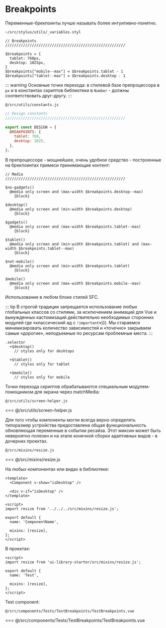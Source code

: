 # Breakpoints

Переменные-брекпоинты лучше называть более интуитивно-понятно.

<code class="nowrap">~/src/stylus/utils/_variables.styl</code>

```stylus
// Breakpoints
//////////////////////////////////////////////////////

$breakpoints = {
  tablet: 768px,
  desktop: 1025px,
}
$breakpoints["mobile--max"] = $breakpoints.tablet - 1
$breakpoints["tablet--max"] = $breakpoints.desktop - 1
```

::: warning
Основные точки перехода: в стилевой базе препроцессора в <code class="nowrap">px</code> и в константах скриптов библиотеки в <code class="nowrap">Number</code> - должны соответствовать друг-другу.
:::

<code class="nowrap">@/src/utils/сonstants.js</code>

```js
// Design constants
//////////////////////////////////////////////////////

export const DESIGN = {
  BREAKPOINTS: {
    tablet: 768,
    desktop: 1025,
  },
};
```

В препроцессоре - мощнейшее, очень удобное средство - построенные на брекпоинтах примеси принимающие контент:

```stylus
// Media
//////////////////////////////////////////////////////

$no-gadgets()
  @media only screen and (max-width $breakpoints.desktop--max)
    {block}

$desktop()
  @media only screen and (min-width $breakpoints.desktop)
    {block}

$gadgets()
  @media only screen and (max-width $breakpoints.tablet--max)
    {block}

$tablet()
  @media only screen and (min-width $breakpoints.tablet) and (max-width $breakpoints.tablet--max)
    {block}

$not-mobile()
  @media only screen and (min-width $breakpoints.tablet)
    {block}

$mobile()
  @media only screen and (max-width $breakpoints.mobile--max)
    {block}
```

Использование в любом блоке стилей SFC.

::: tip
В строгой традиции запрещается использование любых глобальных классов со стилями, за исключением анимаций для Vue и вынужденных кастомизаций действительно необходимых сторонних модулей где «классический ад с <code class="nowrap">!important</code>»))). Мы стараемся минимизировать количество зависимостей и «точечно» закрываем самые «дорогие», неподъемные по ресурсам проблемные места.
:::

```stylus
.selector
  +$desktop()
    // styles only for desktops

  +$tablet()
    // styles only for tablet

  +$mobile()
    // styles only for mobile
```


Точки перехода скриптов обрабатываются специальным модулем-помощником для экрана через matchMedia:

<code class="nowrap">@/src/utils/screen-helper.js</code>

<<< @/src/utils/screen-helper.js

Для того чтобы компоненты могли всегда верно определять типоразмер устройства предоставлена общая функциональность обновляющая переменные в событии ресайза. Этот миксин может быть невероятно полезен и на этапе конечной сборки адаптивных видов - в дочерних проектах. 

<code class="nowrap">@/src/mixins/resize.js</code>

<<< @/src/mixins/resize.js

На любых компонентах или видах в библиотеке:

```vue
<template>
  <Component v-show="isDesktop" />
  
  <div v-if="isDesktop" />
</template>

<script>
import resize from '../../../src/mixins/resize.js';

export default {
  name: 'ComponentName',

  mixins: [resize],
};
</script>
```

В проектах:

```vue
<script>
import resize from 'ui-library-starter/src/mixins/resize.js';

export default {
  name: 'Test',

  mixins: [resize],
};
</script>
```

Test component:

<code class="nowrap hidden--gadgets">@/src/components/Tests/TestBreakpoints/TestBreakpoints.vue</code>

<TestBreakpoints />

<<< @/src/components/Tests/TestBreakpoints/TestBreakpoints.vue
